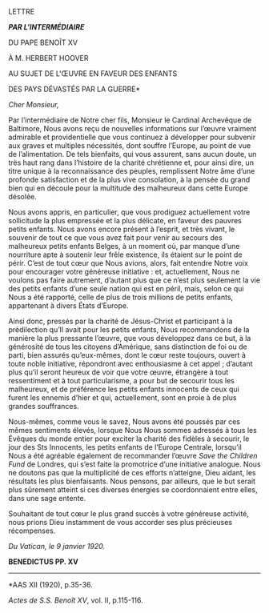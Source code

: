 LETTRE

***PAR L'INTERMÉDIAIRE***

DU PAPE BENOÎT XV

À M. HERBERT HOOVER

AU SUJET DE L'ŒUVRE EN FAVEUR DES ENFANTS

DES PAYS DÉVASTÉS PAR LA GUERRE*

*Cher Monsieur,*

Par l’intermédiaire de Notre cher fils, Monsieur le Cardinal Archevêque de Baltimore, Nous avons reçu de nouvelles informations sur l’œuvre vraiment admirable et providentielle que vous continuez à développer pour subvenir aux graves et multiples nécessités, dont souffre l’Europe, au point de vue de l’alimentation. De tels bienfaits, qui vous assurent, sans aucun doute, un très haut rang dans l’histoire de la charité chrétienne et, pour ainsi dire, un titre unique à la reconnaissance des peuples, remplissent Notre âme d’une profonde satisfaction et de la plus vive consolation, à la pensée du grand bien qui en découle pour la multitude des malheureux dans cette Europe désolée.

Nous avons appris, en particulier, que vous prodiguez actuellement votre sollicitude la plus empressée et la plus délicate, en faveur des pauvres petits enfants. Nous avons encore présent à l’esprit, et très vivant, le souvenir de tout ce que vous avez fait pour venir au secours des malheureux petits enfants Belges, à un moment où, par manque d’une nourriture apte à soutenir leur frêle existence, ils étaient sur le point de périr. C’est de tout cœur que Nous avions, alors, fait entendre Notre voix pour encourager votre généreuse initiative : et, actuellement, Nous ne voulons pas faire autrement, d’autant plus que ce n’est plus seulement la vie des petits enfants d’une seule nation qui est en péril, mais, selon ce qui Nous a été rapporté, celle de plus de trois millions de petits enfants, appartenant à divers États d’Europe.

Ainsi donc, pressés par la charité de Jésus-Christ et participant à la prédilection qu’Il avait pour les petits enfants, Nous recommandons de la manière la plus pressante l’œuvre, que vous développez dans ce but, à la générosité de tous les citoyens d’Amérique, sans distinction de foi ou de parti, bien assurés qu’eux-mêmes, dont le cœur reste toujours, ouvert à toute noble initiative, répondront avec enthousiasme à cet appel ; d’autant plus qu’il seront heureux de voir que votre œuvre, étrangère à tout ressentiment et à tout particularisme, a pour but de secourir tous les malheureux, et de préférence les petits enfants innocents de ceux qui furent les ennemis d’hier et qui, actuellement, sont en proie à de plus grandes souffrances.

Nous-mêmes, comme vous le savez, Nous avons été poussés par ces mêmes sentiments élevés, lorsque Nous Nous sommes adressés à tous les Évêques du monde entier pour exciter la charité des fidèles à secourir, le jour des Sts Innocents, les petits enfants de l’Europe Centrale, lorsqu’il Nous a été agréable également de recommander l’œuvre *Save the Children Fund* de Londres, qui s’est faite la promotrice d’une initiative analogue. Nous ne doutons pas que la multiplicité de ces efforts n’atteigne, Dieu aidant, les résultats les plus bienfaisants. Nous pensons, par ailleurs, que le but serait plus sûrement atteint si ces diverses énergies se coordonnaient entre elles, dans une sage entente.

Souhaitant de tout cœur le plus grand succès à votre généreuse activité, nous prions Dieu instamment de vous accorder ses plus précieuses récompenses.

*Du Vatican, le 9 janvier 1920.*

**BENEDICTUS PP. XV**

* * *

*AAS XII (1920), p.35-36.

*Actes de S.S. Benoît XV*, vol. II, p.115-116.